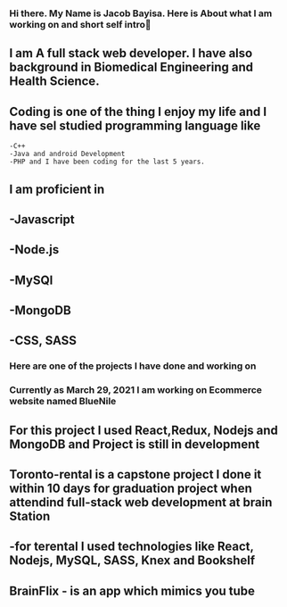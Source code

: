 ### Hi there. My Name is Jacob Bayisa. Here is About what I am working on  and short self intro👋
## I am A full stack web developer. I have also background in Biomedical Engineering and Health Science.
## Coding is one of the thing I enjoy my life and I have sel studied programming language like 
    -C++
    -Java and android Development
    -PHP and I have been coding for the last 5 years. 
## I am proficient in 
##   -Javascript
##   -Node.js
##   -MySQl
##   -MongoDB
##   -CSS, SASS

### Here are one of the projects I have done and working on
### Currently as March 29, 2021 I am working on Ecommerce website named BlueNile
## For this project I used React,Redux, Nodejs and MongoDB and Project is still in development 

##  Toronto-rental is a capstone project I done it within 10 days for graduation project when attendind full-stack web development at brain Station
##  -for terental I used technologies like React, Nodejs, MySQL, SASS, Knex and Bookshelf
## BrainFlix - is an app which mimics you tube

<!--
**Jacobbayisa/Jacobbayisa** is a ✨ _special_ ✨ repository because its `README.md` (this file) appears on your GitHub profile.

Here are some ideas to get you started:

- 🔭 I’m currently working on ...
- 🌱 I’m currently learning ...
- 👯 I’m looking to collaborate on ...
- 🤔 I’m looking for help with ...
- 💬 Ask me about ...
- 📫 How to reach me: ...
- 😄 Pronouns: ...
- ⚡ Fun fact: ...
-->
